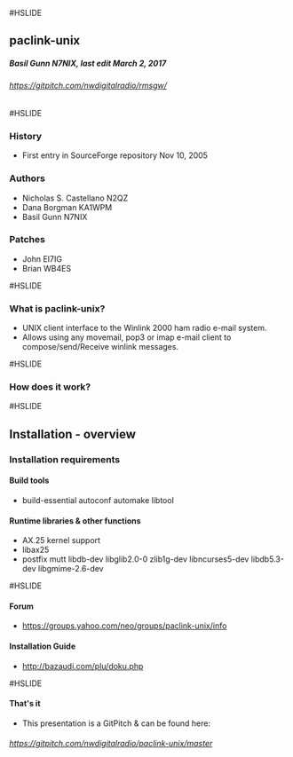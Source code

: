 #HSLIDE

## paclink-unix
##### Basil Gunn N7NIX, last edit March 2, 2017
###### https://gitpitch.com/nwdigitalradio/rmsgw/

#HSLIDE

### History
* First entry in SourceForge repository Nov 10, 2005

### Authors
* Nicholas S. Castellano N2QZ
* Dana Borgman KA1WPM
* Basil Gunn N7NIX

### Patches
* John EI7IG
* Brian WB4ES

#HSLIDE

### What is paclink-unix?

* UNIX client interface to the Winlink 2000 ham radio e-mail system.
* Allows using any movemail, pop3 or imap e-mail client to compose/send/Receive winlink messages.

#HSLIDE

### How does it work?

#HSLIDE

## Installation - overview
### Installation requirements
#### Build tools

* build-essential autoconf automake libtool

#### Runtime libraries & other functions

* AX.25 kernel support
* libax25
* postfix mutt libdb-dev libglib2.0-0 zlib1g-dev libncurses5-dev libdb5.3-dev libgmime-2.6-dev

#HSLIDE

#### Forum

* https://groups.yahoo.com/neo/groups/paclink-unix/info

#### Installation Guide

* http://bazaudi.com/plu/doku.php

#HSLIDE

#### That's it

* This presentation is a GitPitch & can be found here:

###### https://gitpitch.com/nwdigitalradio/paclink-unix/master
